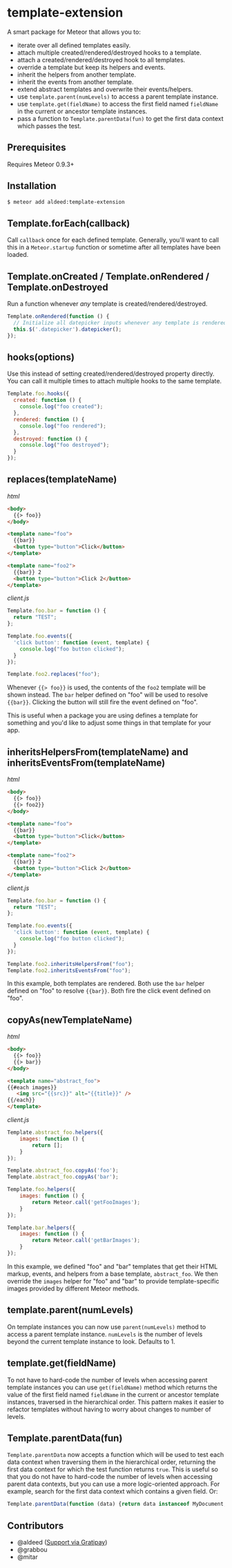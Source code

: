 template-extension
=========================

A smart package for Meteor that allows you to:

* iterate over all defined templates easily.
* attach multiple created/rendered/destroyed hooks to a template.
* attach a created/rendered/destroyed hook to all templates.
* override a template but keep its helpers and events.
* inherit the helpers from another template.
* inherit the events from another template.
* extend abstract templates and overwrite their events/helpers.
* use `template.parent(numLevels)` to access a parent template instance.
* use `template.get(fieldName)` to access the first field named `fieldName` in the current or ancestor template instances.
* pass a function to `Template.parentData(fun)` to get the first data context which passes the test.

## Prerequisites

Requires Meteor 0.9.3+

## Installation

```bash
$ meteor add aldeed:template-extension
```

## Template.forEach(callback)

Call `callback` once for each defined template. Generally, you'll want to call this in a `Meteor.startup` function or sometime after all templates have been loaded.

## Template.onCreated / Template.onRendered / Template.onDestroyed

Run a function whenever *any* template is created/rendered/destroyed.

```js
Template.onRendered(function () {
  // Initialize all datepicker inputs whenever any template is rendered
  this.$('.datepicker').datepicker();
});
```

## hooks(options)

Use this instead of setting created/rendered/destroyed property directly. You can call it multiple times to attach multiple hooks to the same template.

```js
Template.foo.hooks({
  created: function () {
    console.log("foo created");
  },
  rendered: function () {
    console.log("foo rendered");
  },
  destroyed: function () {
    console.log("foo destroyed");
  }
});
```

## replaces(templateName)

*html*

```html
<body>
  {{> foo}}
</body>

<template name="foo">
  {{bar}}
  <button type="button">Click</button>
</template>

<template name="foo2">
  {{bar}} 2
  <button type="button">Click 2</button>
</template>
```

*client.js*

```js
Template.foo.bar = function () {
  return "TEST";
};

Template.foo.events({
  'click button': function (event, template) {
    console.log("foo button clicked");
  }
});

Template.foo2.replaces("foo");
```

Whenever `{{> foo}}` is used, the contents of the `foo2` template will be shown instead. The `bar` helper defined on "foo" will be used to resolve `{{bar}}`. Clicking the button will still fire the event defined on "foo".

This is useful when a package you are using defines a template for something and you'd like to adjust some things in that template for your app.

## inheritsHelpersFrom(templateName) and inheritsEventsFrom(templateName)

*html*

```html
<body>
  {{> foo}}
  {{> foo2}}
</body>

<template name="foo">
  {{bar}}
  <button type="button">Click</button>
</template>

<template name="foo2">
  {{bar}} 2
  <button type="button">Click 2</button>
</template>
```

*client.js*

```js
Template.foo.bar = function () {
  return "TEST";
};

Template.foo.events({
  'click button': function (event, template) {
    console.log("foo button clicked");
  }
});

Template.foo2.inheritsHelpersFrom("foo");
Template.foo2.inheritsEventsFrom("foo");
```

In this example, both templates are rendered. Both use the `bar` helper defined on "foo" to resolve `{{bar}}`. Both fire the click event defined on "foo".

## copyAs(newTemplateName)

*html*

```html
<body>
  {{> foo}}
  {{> bar}}
</body>

<template name="abstract_foo">
{{#each images}}
   <img src="{{src}}" alt="{{title}}" />
{{/each}}
</template>
```

*client.js*

```js
Template.abstract_foo.helpers({
    images: function () {
        return [];
    }
});

Template.abstract_foo.copyAs('foo');
Template.abstract_foo.copyAs('bar');

Template.foo.helpers({
    images: function () {
        return Meteor.call('getFooImages');
    }
});

Template.bar.helpers({
    images: function () {
        return Meteor.call('getBarImages');
    }
});
```

In this example, we defined "foo" and "bar" templates that get their HTML markup, events, and helpers from a base template, `abstract_foo`. We then override the `images` helper for "foo" and "bar" to provide template-specific images provided by different Meteor methods.

## template.parent(numLevels)

On template instances you can now use `parent(numLevels)` method to access a parent template instance.
`numLevels` is the number of levels beyond the current template instance to look. Defaults to 1.

## template.get(fieldName)

To not have to hard-code the number of levels when accessing parent template instances you can use
`get(fieldName)` method which returns the value of the first field named `fieldName` in the current
or ancestor template instances, traversed in the hierarchical order. This pattern makes it easier to
refactor templates without having to worry about changes to number of levels.

## Template.parentData(fun)

`Template.parentData` now accepts a function which will be used to test each data context when traversing
them in the hierarchical order, returning the first data context for which the test function returns `true`.
This is useful so that you do not have to hard-code the number of levels when accessing parent data contexts,
but you can use a more logic-oriented approach. For example, search for the first data context which contains
a given field. Or:

```js
Template.parentData(function (data) {return data instanceof MyDocument;});
```

## Contributors

* @aldeed ([Support via Gratipay](https://gratipay.com/aldeed/))
* @grabbou
* @mitar
